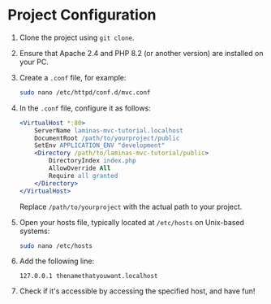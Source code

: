 # Project Configuration

1. Clone the project using `git clone`.

2. Ensure that Apache 2.4 and PHP 8.2 (or another version) are installed on your PC.

3. Create a `.conf` file, for example:

    ```bash
    sudo nano /etc/httpd/conf.d/mvc.conf
    ```

4. In the `.conf` file, configure it as follows:

    ```apache
    <VirtualHost *:80>
        ServerName laminas-mvc-tutorial.localhost
        DocumentRoot /path/to/yourproject/public
        SetEnv APPLICATION_ENV "development"
        <Directory /path/to/laminas-mvc-tutorial/public>
            DirectoryIndex index.php
            AllowOverride All
            Require all granted
        </Directory>
    </VirtualHost>
    ```

   Replace `/path/to/yourproject` with the actual path to your project.

5. Open your hosts file, typically located at `/etc/hosts` on Unix-based systems:

    ```bash
    sudo nano /etc/hosts
    ```

6. Add the following line:

    ```plaintext
    127.0.0.1 thenamethatyouwant.localhost
    ```

7. Check if it's accessible by accessing the specified host, and have fun!
